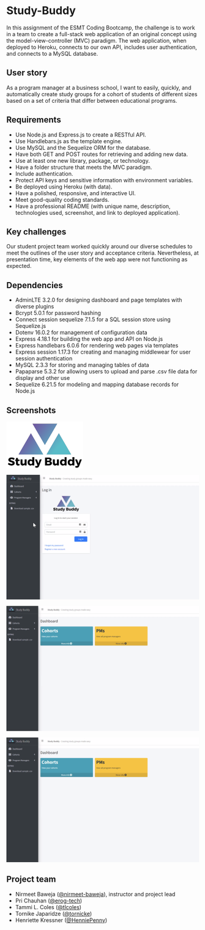 # Study-Buddy
In this assignment of the ESMT Coding Bootcamp, the challenge is to work in a team to create a full-stack web application of an original concept using the model-view-controller (MVC) paradigm. The web application, when deployed to Heroku, connects to our own API, includes user authentication, and connects to a MySQL database.

## User story
As a program manager at a business school, I want to easily, quickly, and automatically create study groups for a cohort of students of different sizes based on a set of criteria that differ between educational programs.

## Requirements
* Use Node.js and Express.js to create a RESTful API.  
* Use Handlebars.js as the template engine.  
* Use MySQL and the Sequelize ORM for the database.  
* Have both GET and POST routes for retrieving and adding new data.  
* Use at least one new library, package, or technology.  
* Have a folder structure that meets the MVC paradigm.  
* Include authentication.  
* Protect API keys and sensitive information with environment variables.  
* Be deployed using Heroku (with data).
* Have a polished, responsive, and interactive UI.  
* Meet good-quality coding standards.  
* Have a professional README (with unique name, description, technologies used, screenshot, and link to deployed application).

## Key challenges
Our student project team worked quickly around our diverse schedules to meet the outlines of the user story and acceptance criteria. Nevertheless, at presentation time, key elements of the web app were not functioning as expected.
## Dependencies
* AdminLTE 3.2.0 for designing dashboard and page templates with diverse plugins
* Bcrypt 5.0.1 for password hashing 
* Connect session sequelize 7.1.5 for a SQL session store using Sequelize.js  
* Dotenv 16.0.2 for management of configuration data  
* Express 4.18.1 for building the web app and API on Node.js
* Express handlebars 6.0.6 for rendering web pages via templates
* Express session 1.17.3 for creating and managing middlewear for user session authentication  
* MySQL 2.3.3 for storing and managing tables of data  
* Papaparse 5.3.2 for allowing users to upload and parse .csv file data for display and other use  
* Sequelize 6.21.5 for modeling and mapping database records for Node.js  

## Screenshots
![Study Buddy Logo](./assets/logos/study-buddy-logo.png)


![Login page](./assets/screenshots/Screenshot%201%20project%202.png)


![Dashboard](./assets//screenshots/Screenshot%202%20project%202.png)


![Dashboard](./assets//screenshots/Screenshot%202%20project%202.png)

## Project team
* Nirmeet Baweja ([@nirmeet-baweja](https://github.com/nirmeet-baweja)), instructor and project lead  
* Pri Chauhan ([@erog-tech](https://github.com/erog-tech))  
* Tammi L. Coles ([@tlcoles](https://github.com/tlcoles))  
* Tornike Japaridze ([@tornicke](https://github.com/tornicke))
* Henriette Kressner ([@HenniePenny](https://github.com/HenniePenny))  
